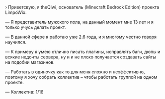 › Приветсвую, я theQiwi, основатель (Minecraft Bedrock Edition) проекта LimpoWix.

— Я представитель мужского пола, на данный момент мне 13 лет и я только учусь делать проект.

— В данной сфере я работаю уже 2.6 года, и я многому честно говоря научился.

— К примеру я умею отлично писать плагины, исправлять баги, дюпы и всякие недочты сервера, ну и и не плохо получается создавать сайты на подобии магазинов.

— Работать в одиночку как то для меня сложно и неэффективно, поэтому я хочу собрать коллектив – чтобы работать группой на одном проекте.

— Коллектив: 1/16

